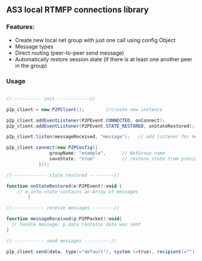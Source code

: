 AS3 local RTMFP connections library
----------

### Features:

* Create new local net group with just one call using config Object
* Message types
* Direct routing (peer-to-peer send message)
* Automatically restore session state (if there is at least one another peer in the group)


### Usage

```actionscript

// ---------- init ------------//

p2p_client = new P2PClient();        //create new instance

p2p_client.addEventListener(P2PEvent.CONNECTED, onConnect);              // add listener for 'connect' event: it means connection established and you are connected to NetGroup; if you don't need to restore a state - that's enough
p2p_client.addEventListener(P2PEvent.STATE_RESTORED, onStateRestored);   // add listener for 'state_restored' event: it means all previously dispatched messages within the group has been received and ready to be parsed;

p2p_client.listen(messageReceived, "message");   // add listener for messages of a type "message"

p2p_client.connect(new P2PConfig({
                groupName: "example",      // NetGroup name
                saveState: "true"          // restore state from previous messages
            }));

//------------- state restored ---------//

function onStateRestored(e:P2PEvent):void {
    // e.info.state contains an Array of messages
        }

//------------ receive messages --------//

function messageReceived(p:P2PPacket):void{
  // handle message; p.data contains data was sent
}

//------------ send messages ----------//

p2p_client.send(data, type(="default"), system (=true), recipient(="");

```
